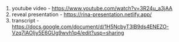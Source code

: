1. youtube video - https://www.youtube.com/watch?v=3R24u_a3jAA
2. reveal presentation - https://rina-presentation.netlify.app/
3. transcript - https://docs.google.com/document/d/1H5NcbyT3lB9ds4ENEZO-Vzq7lAOIjy5E6GUg9wvh1q4/edit?usp=sharing